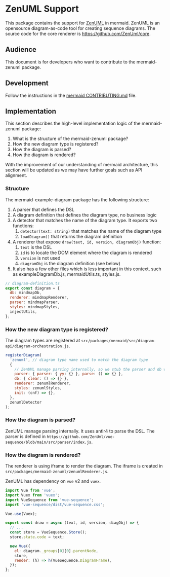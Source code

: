 # ZenUML Support

This package contains the support for [ZenUML](https://zenuml.com) in mermaid.
ZenUML is an opensource diagram-as-code tool for creating sequence diagrams.
The source code for the core renderer is https://github.com/ZenUml/core.

## Audience

This document is for developers who want to contribute to the mermaid-zenuml package.

## Development

Follow the instructions in the [mermaid CONTRIBUTING.md](../../CONTRIBUTING.md) file.

## Implementation

This section describes the high-level implementation logic of the mermaid-zenuml package:

1. What is the structure of the mermaid-zenuml package?
2. How the new diagram type is registered?
3. How the diagram is parsed?
4. How the diagram is rendered?

With the improvement of our understanding of mermaid architecture, this section will
be updated as we may have further goals such as API alignment.

### Structure

The mermaid-example-diagram package has the following structure:

1. A parser that defines the DSL
2. A diagram definition that defines the diagram type, no business logic
3. A detector that matches the name of the diagram type. It exports two functions:
   1. `detector(text: string)` that matches the name of the diagram type
   2. `loadDiagram()` that returns the diagram definition
4. A renderer that expose `draw(text, id, version, diagramObj)` function:
   1. `text` is the DSL
   2. `id` is to locate the DOM element where the diagram is rendered
   3. `version` is not used
   4. `diagramObj` is the diagram definition (see below)
5. It also has a few other files which is less important in this context, such as
   exampleDiagramDb.js, mermaidUtils.ts, styles.js.

```javascript
// diagram-definition.ts
export const diagram = {
  db: mindmapDb,
  renderer: mindmapRenderer,
  parser: mindmapParser,
  styles: mindmapStyles,
  injectUtils,
};
```

### How the new diagram type is registered?

The diagram types are registered at `src/packages/mermaid/src/diagram-api/diagram-orchestration.js`.

```javascript
registerDiagram(
  'zenuml', // diagram type name used to match the diagram type
  {
    // ZenUML manage parsing internally, so we stub the parser and db with dummy objects
    parser: { parser: { yy: {} }, parse: () => {} },
    db: { clear: () => {} },
    renderer: zenumlRenderer,
    styles: zenumlStyles,
    init: (cnf) => {},
  },
  zenumlDetector
);
```

### How the diagram is parsed?

ZenUML manage parsing internally. It uses antlr4 to parse the DSL. The parser is
defined in `https://github.com/ZenUml/vue-sequence/blob/main/src/parser/index.js`.

### How the diagram is rendered?

The renderer is using iframe to render the diagram. The iframe is created in
`src/packages/mermaid-zenuml/zenumlRenderer.js`.

ZenUML has dependency on `vue` v2 and `vuex`.

```javascript
import Vue from 'vue';
import Vuex from 'vuex';
import VueSequence from 'vue-sequence';
import 'vue-sequence/dist/vue-sequence.css';

Vue.use(Vuex);

export const draw = async (text, id, version, diagObj) => {
  // ...
  const store = VueSequence.Store();
  store.state.code = text;

  new Vue({
    el: diagram._groups[0][0].parentNode,
    store,
    render: (h) => h(VueSequence.DiagramFrame),
  });
};
```
